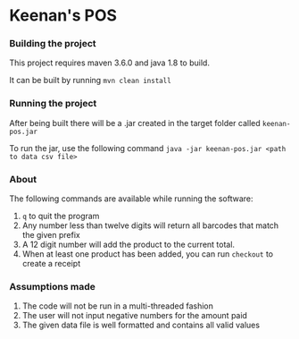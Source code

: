 # Keenan's POS

### Building the project

This project requires maven 3.6.0 and java 1.8 to build.

It can be built by running `mvn clean install`

### Running the project

After being built there will be a .jar created in the target folder called `keenan-pos.jar`

To run the jar, use the following command
`java -jar keenan-pos.jar <path to data csv file>`

### About

The following commands are available while running the software:

1. `q` to quit the program
2. Any number less than twelve digits will return all barcodes that match the given prefix
3. A 12 digit number will add the product to the current total.
4. When at least one product has been added, you can run `checkout` to create a receipt

### Assumptions made

1. The code will not be run in a multi-threaded fashion
2. The user will not input negative numbers for the amount paid
3. The given data file is well formatted and contains all valid values

